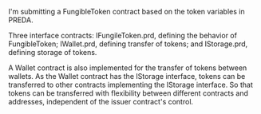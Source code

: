 I'm submitting a FungibleToken contract based on the token variables in PREDA. 

Three interface contracts: IFungileToken.prd, defining the behavior of FungibleToken; IWallet.prd, defining transfer of tokens; and IStorage.prd, defining storage of tokens.

A Wallet contract is also implemented for the transfer of tokens between wallets. As the Wallet contract has the IStorage interface, tokens can be transferred to other contracts implementing the IStorage interface. So that tokens can be transferred with flexibility between different contracts and addresses, independent of the issuer contract's control.





